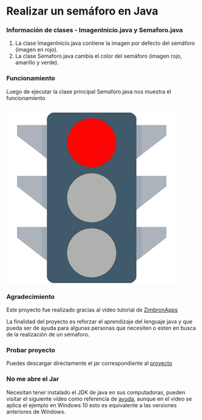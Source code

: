 # Realizar un semáforo en Java

### Información de clases - ImagenInicio.java y Semaforo.java
1. La clase ImagenInicio.java contiene la imagen por defecto del semáforo (imagen en rojo).
2. La clase Semaforo.java cambia el color del semáforo (imagen rojo, amarillo y verde). 

### Funcionamiento 
Luego de ejecutar la clase principal Semaforo.java nos muestra el funcionamiento
<img style="padding-top:30px;" src="/imagenes/funcionamiento.gif" alt="fig1">

### Agradecimiento
Este proyecto fue realizado gracias al vídeo tutorial de [ZimbronApps](https://www.youtube.com/watch?v=9asFkWyrd58) 

La finalidad del proyecto es reforzar el aprendizaje del lenguaje java y que pueda ser de ayuda para algunas personas que necesiten o esten en busca de la realización de un sémaforo.

### Probar proyecto
Puedes descargar directamente el jar correspondiente al [proyecto](https://github.com/santoslopez/semaforo/raw/master/jar-semaforo/Semaforo.jar)  

### No me abre el Jar
Necesitan tener instalado el JDK de java en sus computadoras, pueden visitar el siguiente vídeo como referencia de [ayuda](https://www.youtube.com/watch?v=kPWezAZGPks), aunque en el vídeo se aplica el ejemplo en Windows 10 esto es equivalente
a las versiones anteriores de Windows.

